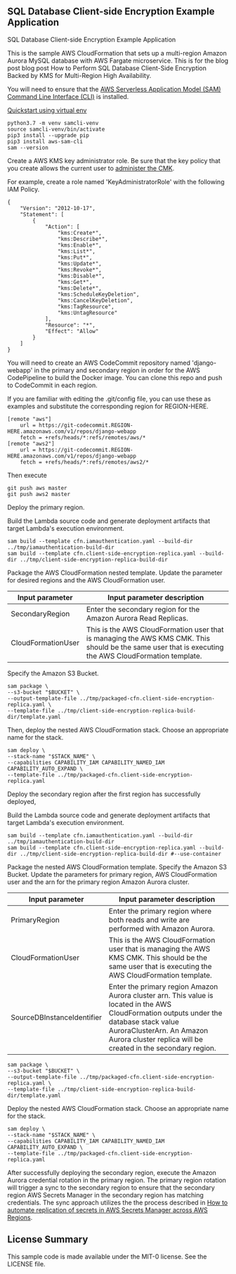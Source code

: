 ## SQL Database Client-side Encryption Example Application

SQL Database Client-side Encryption Example Application

This is the sample AWS CloudFormation that sets up a multi-region Amazon Aurora MySQL database with AWS Fargate microservice. This is for the blog post blog post How to Perform SQL Database Client-Side Encryption Backed by KMS for Multi-Region High Availability.

You will need to ensure that the [AWS Serverless Application Model (SAM) Command Line Interface (CLI)](https://docs.aws.amazon.com/serverless-application-model/latest/developerguide/serverless-sam-cli-install.html) is installed.

[Quickstart using virtual env](https://github.com/awslabs/aws-sam-cli/issues/1266#issuecomment-510253729)

```
python3.7 -m venv samcli-venv
source samcli-venv/bin/activate
pip3 install --upgrade pip
pip3 install aws-sam-cli
sam --version
```

Create a AWS KMS key administrator role. Be sure that the key policy that you create allows the current user to [administer the CMK](https://aws.amazon.com/premiumsupport/knowledge-center/update-key-policy-future/).

For example, create a role named 'KeyAdministratorRole' with the following IAM Policy.

```
{
    "Version": "2012-10-17",
    "Statement": [
        {
            "Action": [
                "kms:Create*",
                "kms:Describe*",
                "kms:Enable*",
                "kms:List*",
                "kms:Put*",
                "kms:Update*",
                "kms:Revoke*",
                "kms:Disable*",
                "kms:Get*",
                "kms:Delete*",
                "kms:ScheduleKeyDeletion",
                "kms:CancelKeyDeletion",
                "kms:TagResource",
                "kms:UntagResource"
            ],
            "Resource": "*",
            "Effect": "Allow"
        }
    ]
}
```

You will need to create an AWS CodeCommit repository named 'django-webapp' in the primary and secondary region in order for the AWS CodePipeline to build the Docker image. You can clone this repo and push to CodeCommit in each region.

If you are familiar with editing the .git/config file, you can use these as examples and substitute the corresponding region for REGION-HERE.

```
[remote "aws"]
    url = https://git-codecommit.REGION-HERE.amazonaws.com/v1/repos/django-webapp
    fetch = +refs/heads/*:refs/remotes/aws/*
[remote "aws2"]
    url = https://git-codecommit.REGION-HERE.amazonaws.com/v1/repos/django-webapp
    fetch = +refs/heads/*:refs/remotes/aws2/*
```

Then execute

```
git push aws master
git push aws2 master

```

Deploy the primary region.

Build the Lambda source code and generate deployment artifacts that target Lambda's execution environment.

```
sam build --template cfn.iamauthentication.yaml --build-dir ../tmp/iamauthentication-build-dir
sam build --template cfn.client-side-encryption-replica.yaml --build-dir ../tmp/client-side-encryption-replica-build-dir
```

Package the AWS CloudFormation nested template. Update the parameter for desired regions and the AWS CloudFormation user.

Input parameter |    Input parameter description
--- | ---
SecondaryRegion  |  Enter the secondary region for the Amazon Aurora Read Replicas.
CloudFormationUser  |  This is the AWS CloudFormation user that is managing the AWS KMS CMK. This should be the same user that is executing the AWS CloudFormation template.

Specify the Amazon S3 Bucket.

```
sam package \
--s3-bucket "$BUCKET" \
--output-template-file ../tmp/packaged-cfn.client-side-encryption-replica.yaml \
--template-file ../tmp/client-side-encryption-replica-build-dir/template.yaml
```

Then, deploy the nested AWS CloudFormation stack. Choose an appropriate name for the stack.

```
sam deploy \
--stack-name "$STACK_NAME" \
--capabilities CAPABILITY_IAM CAPABILITY_NAMED_IAM CAPABILITY_AUTO_EXPAND \
--template-file ../tmp/packaged-cfn.client-side-encryption-replica.yaml
```

Deploy the secondary region after the first region has successfully deployed,

Build the Lambda source code and generate deployment artifacts that target Lambda's execution environment.

```
sam build --template cfn.iamauthentication.yaml --build-dir ../tmp/iamauthentication-build-dir
sam build --template cfn.client-side-encryption-replica.yaml --build-dir ../tmp/client-side-encryption-replica-build-dir #--use-container
```

Package the nested AWS CloudFormation template. Specify the Amazon S3 Bucket. Update the parameters for primary region, AWS CloudFormation user and the arn for the primary region Amazon Aurora cluster.

Input parameter  |  Input parameter description
--- | ---
PrimaryRegion  |  Enter the primary region where both reads and write are performed with Amazon Aurora.
CloudFormationUser  |   This is the AWS CloudFormation user that is managing the AWS KMS CMK. This should be the same user that is executing the AWS CloudFormation template.
SourceDBInstanceIdentifier  |  Enter the primary region Amazon Aurora cluster arn. This value is located in the AWS CloudFormation outputs under the database stack value AuroraClusterArn. An Amazon Aurora cluster replica will be created in the secondary region.

```
sam package \
--s3-bucket "$BUCKET" \
--output-template-file ../tmp/packaged-cfn.client-side-encryption-replica.yaml \
--template-file ../tmp/client-side-encryption-replica-build-dir/template.yaml
```



Deploy the nested AWS CloudFormation stack. Choose an appropriate name for the stack.

```
sam deploy \
--stack-name "$STACK_NAME" \
--capabilities CAPABILITY_IAM CAPABILITY_NAMED_IAM CAPABILITY_AUTO_EXPAND \
--template-file ../tmp/packaged-cfn.client-side-encryption-replica.yaml
```

After successfully deploying the secondary region, execute the Amazon Aurora credential rotation in the primary region. The primary region rotation will trigger a sync to the secondary region to ensure that the secondary region AWS Secrets Manager in the secondary region has matching credentials. The sync approach utilizes the the process described in [How to automate replication of secrets in AWS Secrets Manager across AWS Regions](https://aws.amazon.com/blogs/security/how-to-automate-replication-of-secrets-in-aws-secrets-manager-across-aws-regions/).


## License Summary

This sample code is made available under the MIT-0 license. See the LICENSE file.

